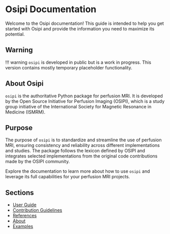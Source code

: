# Osipi Documentation

Welcome to the Osipi documentation! This guide is intended to help you get started with Osipi and provide the information you need to maximize its potential.

## Warning

!!! warning
    `osipi` is developed in public but is a work in progress. This version contains mostly temporary placeholder functionality.

## About Osipi

`osipi` is the authoritative Python package for perfusion MRI. It is developed by the Open Source Initiative for Perfusion Imaging (OSIPI), which is a study group initiative of the International Society for Magnetic Resonance in Medicine (ISMRM).

## Purpose

The purpose of `osipi` is to standardize and streamline the use of perfusion MRI, ensuring consistency and reliability across different implementations and studies. The package follows the lexicon defined by OSIPI and integrates selected implementations from the original code contributions made by the OSIPI community.


Explore the documentation to learn more about how to use `osipi` and leverage its full capabilities for your perfusion MRI projects.

## Sections

- [User Guide](user-guide/index.md)
- [Contribution Guidelines](contribution/index.md)
- [References](references/index.md)
- [About](about/index.md)
- [Examples](examples/index.md)
